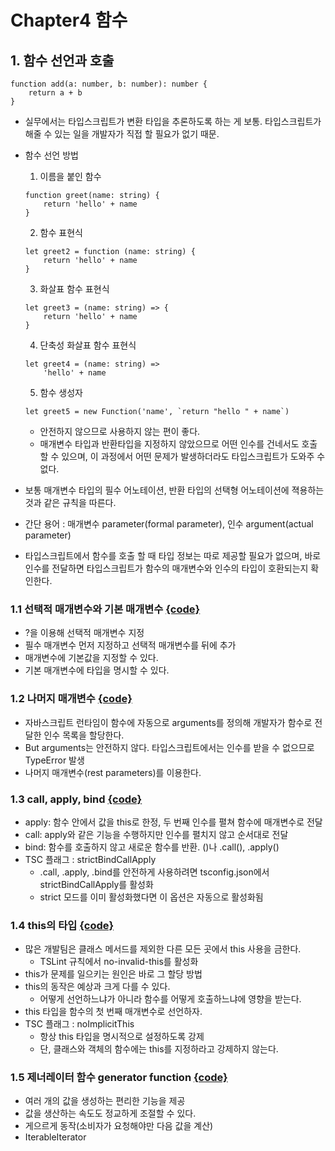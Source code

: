 # Chapter4 함수

## 1. 함수 선언과 호출
```
function add(a: number, b: number): number {
    return a + b
}
```

- 실무에서는 타입스크립트가 변환 타입을 추론하도록 하는 게 보통. 타입스크립트가 해줄 수 있는 일을 개발자가 직접 할 필요가 없기 때문.
- 함수 선언 방법
    1. 이름을 붙인 함수
    ```
    function greet(name: string) {
        return 'hello' + name
    }
    ````

    2. 함수 표현식
    ```
    let greet2 = function (name: string) {
        return 'hello' + name
    }
    ```

    3. 화살표 함수 표현식
    ```
    let greet3 = (name: string) => {
        return 'hello' + name
    }
    ```

    4. 단축성 화살표 함수 표현식
    ```
    let greet4 = (name: string) => 
        'hello' + name
    ```

    5. 함수 생성자 
    ```
    let greet5 = new Function('name', `return "hello " + name`)
    ```
    - 안전하지 않으므로 사용하지 않는 편이 좋다.
    - 매개변수 타입과 반환타입을 지정하지 않았으므로 어떤 인수를 건네서도 호출할 수 있으며, 이 과정에서 어떤 문제가 발생하더라도 타입스크립트가 도와주 수 없다.
- 보통 매개변수 타입의 필수 어노테이션, 반환 타입의 선택형 어노테이션에 젹용하는 것과 같은 규칙을 따른다.
- 간단 용어 : 매개변수 parameter(formal parameter), 인수 argument(actual parameter)
- 타입스크립트에서 함수를 호출 할 때 타입 정보는 따로 제공할 필요가 없으며, 바로 인수를 전달하면 타입스크립트가 함수의 매개변수와 인수의 타입이 호환되는지 확인한다.       

### 1.1 선택적 매개변수와 기본 매개변수 [{code}](../src/chapter4/function.ts)
- ?을 이용해 선택적 매개변수 지정
- 필수 매개변수 먼저 지정하고 선택적 매개변수를 뒤에 추가
- 매개변수에 기본값을 지정할 수 있다.
- 기본 매개변수에 타입을 명시할 수 있다.

### 1.2 나머지 매개변수 [{code}](../src/chapter4/rest.ts)
- 자바스크립트 런타임이 함수에 자동으로 arguments를 정의해 개발자가 함수로 전달한 인수 목록을 할당한다.
- But arguments는 안전하지 않다. 타입스크립트에서는 인수를 받을 수 없으므로 TypeError 발생
- 나머지 매개변수(rest parameters)를 이용한다. 

### 1.3 call, apply, bind [{code}](../src/chapter4/callApplyBind.ts)
- apply: 함수 안에서 값을 this로 한정, 두 번째 인수를 펼쳐 함수에 매개변수로 전달
- call: apply와 같은 기능을 수행하지만 인수를 펼치지 않고 순서대로 전달
- bind: 함수를 호출하지 않고 새로운 함수를 반환. ()나 .call(), .apply()
- TSC 플래그 : strictBindCallApply
    - .call, .apply, .bind를 안전하게 사용하려면 tsconfig.json에서 strictBindCallApply를 활성화
    - strict 모드를 이미 활성화했다면 이 옵션은 자동으로 활성화됨

### 1.4 this의 타입 [{code}](../src/chapter4/this.ts)
- 많은 개발팀은 클래스 메서드를 제외한 다른 모든 곳에서 this 사용을 금한다.
    - TSLint 규칙에서 no-invalid-this를 활성화
- this가 문제를 일으키는 원인은 바로 그 할당 방법
- this의 동작은 예상과 크게 다를 수 있다.
    - 어떻게 선언하느냐가 아니라 함수를 어떻게 호출하느냐에 영향을 받는다.
- this 타입을 함수의 첫 번째 매개변수로 선언하자.
- TSC 플래그 : noImplicitThis
    - 항상 this 타입을 명시적으로 설정하도록 강제
    - 단, 클래스와 객체의 함수에는 this를 지정하라고 강제하지 않는다.

### 1.5 제너레이터 함수 generator function [{code}](../src/chapter4/generator.ts)
- 여러 개의 값을 생성하는 편리한 기능을 제공
- 값을 생산하는 속도도 정교하게 조절할 수 있다.
- 게으르게 동작(소비자가 요청해야만 다음 값을 계산)
- IterableIterator
